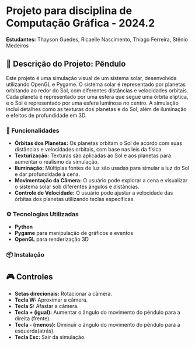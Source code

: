 # Projeto para disciplina de Computação Gráfica - 2024.2

**Estudantes:** Thayson Guedes, Ricaelle Nascimento, Thiago Ferreira, Stênio Medeiros

## 🚀 Descrição do Projeto: Pêndulo

Este projeto é uma simulação visual de um sistema solar, desenvolvida utilizando OpenGL e Pygame. O sistema solar é representado por planetas orbitando ao redor do Sol, com diferentes distâncias e velocidades orbitais. Cada planeta é representado por uma esfera que segue uma órbita elíptica, e o Sol é representado por uma esfera luminosa no centro. A simulação inclui detalhes como as texturas dos planetas e do Sol, além de iluminação e efeitos de profundidade em 3D.

### 🎨 Funcionalidades

- **Órbitas dos Planetas:** Os planetas orbitam o Sol de acordo com suas distâncias e velocidades orbitais, com base nas leis da física.
- **Texturização:** Texturas são aplicadas ao Sol e aos planetas para aumentar o realismo da simulação.
- **Iluminação:** Múltiplas fontes de luz são usadas para simular a luz do Sol e dar profundidade à cena.
- **Movimentação da Câmera:** O usuário pode explorar a cena e visualizar o sistema solar sob diferentes ângulos e distâncias.
- **Controle de Velocidade:** O usuário pode ajustar a velocidade das órbitas dos planetas utilizando teclas específicas.

### ⚙️ Tecnologias Utilizadas

- **Python**
- **Pygame** para manipulação de gráficos e eventos
- **OpenGL** para renderização 3D

### 📦 Instalação

## 🎮 Controles

- **Setas direcionais:** Rotacionar a câmera.
- **Tecla W:** Aproximar a câmera.
- **Tecla S:** Afastar a câmera.
- **Tecla + (igual):** Aumentar o ângulo do movimento do pêndulo para a direita (frente).
- **Tecla - (menos):** Diminuir o ângulo do movimento do pêndulo para a esquerda(atrás).
- **Tecla Esc:** Sair da simulação.

